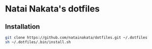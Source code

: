 # Natai Nakata's dotfiles

## Installation
~~~bash
git clone https://github.com/natainakata/dotfiles.git ~/.dotfiles
sh ~/.dotfiles/.bin/install.sh
~~~
